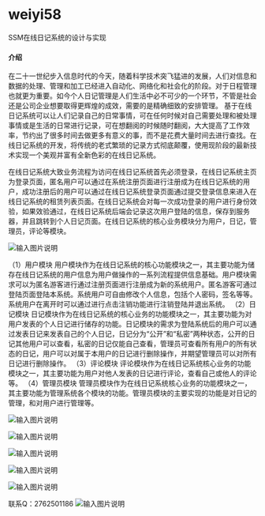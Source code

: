 # weiyi58
SSM在线日记系统的设计与实现

#### 介绍
在二十一世纪步入信息时代的今天，随着科学技术突飞猛进的发展，人们对信息和数据的处理、管理和加工已经进入自动化、网络化和社会化的阶段。对于日程管理也就更为重要。如今个人日记管理是人们生活中必不可少的一个环节，不管是社会还是公司企业想要取得更辉煌的成效，需要的是精确细致的安排管理。
基于在线日记系统可以让人们记录自己的日常事情，可在任何时候对自己需要处理和被处理事情或是生活的日常进行记录，可在想翻阅的时候随时翻阅，大大提高了工作效率，节约出了很多时间去做更多有意义的事，而不是花费大量时间去进行查找。在线日记系统的开发，将传统的老式繁琐的记录方式彻底颠覆，使用现阶段的最新技术实现一个美观并富有全新色彩的在线日记系统。


在线日记系统大致业务流程为访问在线日记系统首先必须登录，在线日记系统主页为登录页面，匿名用户可以通过在系统注册页面进行注册成为在线日记系统的用户，成功注册后的用户可以通过在线日记系统登录页面通过提交登录信息来进入在线日记系统的租赁列表页面。在线日记系统会对每一次成功登录的用户进行身份效验，如果效验通过，在线日记系统后端会记录这次用户登陆的信息，保存到服务器，并且跳转到个人日记页面。在线日记系统的核心业务模块分为用户，日记，管理员，评论等模块。 

![输入图片说明](https://images.gitee.com/uploads/images/2020/1129/183213_d01afc8c_4865385.png "屏幕截图.png")

（1）用户模块
用户模块作为在线日记系统的核心功能模块之一，其主要功能为储存在线日记系统的用户信息为用户做操作的一系列流程提供信息基础。用户模块需求可以为匿名游客进行通过注册页面进行注册成为新的系统用户。匿名游客可通过登陆页面登陆本系统。系统用户可自由修改个人信息，包括个人密码，签名等等。系统用户在离开时可以通过进行点击注销功能进行注销登陆并退出系统。
（2）日记模块
日记模块作为在线日记系统的核心业务的功能模块之一，其主要功能为对用户发表的个人日记进行储存的功能。日记模块的需求为登陆系统后的用户可以通过发表日记来发表自己的个人日记，日记分为“公开”和“私密”两种状态，公开的日记其他用户可以查看，私密的日记仅能自己查看，管理员可查看所有用户的所有状态的日记，用户可以对属于本用户的日记进行删除操作，并期望管理员可以对所有日记进行删除操作。 
（3）评论模块
评论模块作为在线日记系统核心业务的功能模块之一，其主要功能为用户对他人发表的日记进行评论，查看自己或他人的评论等。
（4）管理员模块
管理员模块作为在线日记系统核心业务的功能模块之一，其主要功能为管理系统各个模块的功能。管理员模块的主要实现的功能是对日记的管理，和对用户进行管理等。

![输入图片说明](https://images.gitee.com/uploads/images/2020/1129/183234_4b46c2b6_4865385.png "屏幕截图.png")

![输入图片说明](https://images.gitee.com/uploads/images/2020/1129/183239_2e7b3555_4865385.png "屏幕截图.png")

![输入图片说明](https://images.gitee.com/uploads/images/2020/1129/183245_b57f57d2_4865385.png "屏幕截图.png")

![输入图片说明](https://images.gitee.com/uploads/images/2020/1129/183252_5f887192_4865385.png "屏幕截图.png")

![输入图片说明](https://images.gitee.com/uploads/images/2020/1129/183258_35efc42d_4865385.png "屏幕截图.png")


联系Q：2762501186
![输入图片说明](https://images.gitee.com/uploads/images/2020/1119/003728_cd598bb9_4865385.jpeg "微信.jpg")
